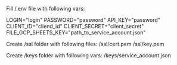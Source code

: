 Fill /.env file with following vars:

LOGIN="login"
PASSWORD="password"
API_KEY="password"
CLIENT_ID="cliend_id"
CLIENT_SECRET="client_secret"
FILE_GCP_SHEETS_KEY="path_to_service_account.json"


Create /ssl folder with following files:
/ssl/cert.pem
/ssl/key.pem


Create /keys folder with following vars:
/keys/service_account.json